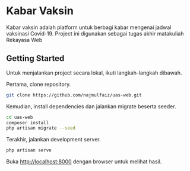 # Kabar Vaksin

Kabar vaksin adalah platform untuk berbagi kabar mengenai jadwal vaksinasi Covid-19. Project ini digunakan sebagai tugas akhir matakuliah Rekayasa Web

## Getting Started

Untuk menjalankan project secara lokal, ikuti langkah-langkah dibawah.

Pertama, clone repository.

```bash
git clone https://github.com/najmulfaiz/uas-web.git
```

Kemudian, install dependencies dan jalankan migrate beserta seeder.

```bash
cd uas-web
composer install
php artisan migrate --seed
```

Terakhir, jalankan development server.

```bash
php artisan serve
```

Buka [http://localhost:8000](http://localhost:8000) dengan browser untuk melihat hasil.
